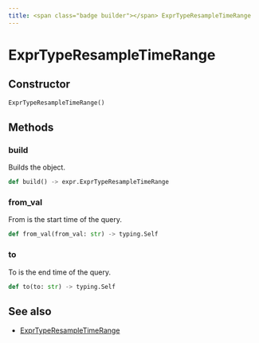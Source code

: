 ```yaml
---
title: <span class="badge builder"></span> ExprTypeResampleTimeRange
---
```

# <span class="badge builder"></span> ExprTypeResampleTimeRange

## Constructor

```python
ExprTypeResampleTimeRange()
```
## Methods

### <span class="badge object-method"></span> build

Builds the object.

```python
def build() -> expr.ExprTypeResampleTimeRange
```

### <span class="badge object-method"></span> from_val

From is the start time of the query.

```python
def from_val(from_val: str) -> typing.Self
```

### <span class="badge object-method"></span> to

To is the end time of the query.

```python
def to(to: str) -> typing.Self
```

## See also

 * <span class="badge object-type-class"></span> [ExprTypeResampleTimeRange](./object-ExprTypeResampleTimeRange.md)
